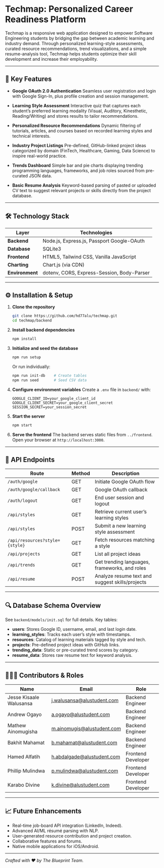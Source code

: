 # Techmap: Personalized Career Readiness Platform

Techmap is a responsive web application designed to empower Software Engineering students by bridging the gap between academic learning and industry demand. Through personalized learning-style assessments, curated resource recommendations, trend visualizations, and a simple resume-analysis tool, Techmap helps students optimize their skill development and increase their employability.

---

## 🚀 Key Features

* **Google OAuth 2.0 Authentication**
  Seamless user registration and login with Google Sign-In, plus profile creation and session management.

* **Learning Style Assessment**
  Interactive quiz that captures each student’s preferred learning modality (Visual, Auditory, Kinesthetic, Reading/Writing) and stores results to tailor recommendations.

* **Personalized Resource Recommendations**
  Dynamic filtering of tutorials, articles, and courses based on recorded learning styles and technical interests.

* **Industry Project Listings**
  Pre-defined, GitHub-linked project ideas categorized by domain (FinTech, Healthcare, Gaming, Data Science) to inspire real-world practice.

* **Trends Dashboard**
  Simple bar and pie charts displaying trending programming languages, frameworks, and job roles sourced from pre-curated JSON data.

* **Basic Resume Analysis**
  Keyword-based parsing of pasted or uploaded CV text to suggest relevant projects or skills directly from the project database.

---

## 🛠️ Technology Stack

| Layer           | Technologies                               |
| --------------- | ------------------------------------------ |
| **Backend**     | Node.js, Express.js, Passport Google-OAuth |
| **Database**    | SQLite3                                    |
| **Frontend**    | HTML5, Tailwind CSS, Vanilla JavaScript    |
| **Charting**    | Chart.js (via CDN)                         |
| **Environment** | dotenv, CORS, Express-Session, Body-Parser |

---

## ⚙️ Installation & Setup

1. **Clone the repository**

   ```bash
   git clone https://github.com/hd77alu/techmap.git
   cd techmap/backend
   ```

2. **Install backend dependencies**

   ```bash
   npm install
   ```

3. **Initialize and seed the database**

   ```bash
   npm run setup
   ```
   
   Or run individually:
   ```bash
   npm run init-db    # Create tables
   npm run seed       # Seed CSV data
   ```

4. **Configure environment variables**
   Create a `.env` file in `backend/` with:

   ```env
   GOOGLE_CLIENT_ID=your_google_client_id
   GOOGLE_CLIENT_SECRET=your_google_client_secret
   SESSION_SECRET=your_session_secret
   ```

5. **Start the server**

   ```bash
   npm start
   ```

6. **Serve the frontend**
   The backend serves static files from `../frontend`. Open your browser at `http://localhost:3000`.

---

## 📡 API Endpoints

| Route                          | Method | Description                                     |
| ------------------------------ | ------ | ----------------------------------------------- |
| `/auth/google`                 | GET    | Initiate Google OAuth flow                      |
| `/auth/google/callback`        | GET    | Google OAuth callback                           |
| `/auth/logout`                 | GET    | End user session and logout                     |
| `/api/styles`                  | GET    | Retrieve current user’s learning styles         |
| `/api/styles`                  | POST   | Submit a new learning style assessment          |
| `/api/resources?style={style}` | GET    | Fetch resources matching a style                |
| `/api/projects`                | GET    | List all project ideas                          |
| `/api/trends`                  | GET    | Get trending languages, frameworks, and roles   |
| `/api/resume`                  | POST   | Analyze resume text and suggest skills/projects |

---

## 🔍 Database Schema Overview

See `backend/models/init.sql` for full details. Key tables:

* **users**: Stores Google ID, username, email, and last login date.
* **learning\_styles**: Tracks each user’s style with timestamps.
* **resources**: Catalog of learning materials tagged by style and tech.
* **projects**: Pre-defined project ideas with GitHub links.
* **trending\_data**: Static or pre-curated trend scores by category.
* **resume\_data**: Stores raw resume text for keyword analysis.

---

## 🧑‍🤝‍🧑 Contributors & Roles

| Name                    | Email                                                           | Role               |
| ----------------------- | --------------------------------------------------------------- | ------------------ |
| Jesse Kisaale Walusansa | [j.walusansa@alustudent.com](mailto:j.walusansa@alustudent.com) | Backend Engineer   |
| Andrew Ogayo            | [a.ogayo@alustudent.com](mailto:a.ogayo@alustudent.com)         | Backend Engineer   |
| Mathew Ainomugisha      | [m.ainomugis@alustudent.com](mailto:m.ainomugis@alustudent.com) | Backend Engineer   |
| Bakhit Mahamat          | [b.mahamat@alustudent.com](mailto:b.mahamat@alustudent.com)     | Backend Engineer   |
| Hamed Alfatih           | [h.abdalgade@alustudent.com](mailto:h.abdalgade@alustudent.com) | Frontend Developer |
| Phillip Mulindwa        | [p.mulindwa@alustudent.com](mailto:p.mulindwa@alustudent.com)   | Frontend Developer |
| Karabo Divine           | [k.divine@alustudent.com](mailto:k.divine@alustudent.com)       | Frontend Developer |

---

## 📈 Future Enhancements

* Real-time job-board API integration (LinkedIn, Indeed).
* Advanced AI/ML résumé parsing with NLP.
* User-generated resource contribution and project creation.
* Collaborative features and forums.
* Native mobile applications for iOS/Android.

---

*Crafted with ❤ by The Blueprint Team.*
